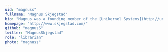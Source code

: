 ```yaml
---
uid: "magnuss"
fullname: "Magnus Skjegstad"
bio: "Magnus was a founding member of the [Unikernel Systems](http://unikernel.com/) team and is now a developer at [Docker](https://www.docker.com/). He developed the Jitsu on-demand unikernel spawner, and hacks on the network stack."
homepage: "http://www.skjegstad.com/"
github: "magnusS"
twitter: "MagnusSkjegstad"
role: "librarian"
photo: "magnuss"
---
```

